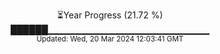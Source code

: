 <p align="center">
⏳Year Progress (21.72 %)<br>
██████▁▁▁▁▁▁▁▁▁▁▁▁▁▁▁▁▁▁▁▁▁▁▁▁ <br>
<sub>Updated: Wed, 20 Mar 2024 12:03:41 GMT</sub>
</p>

